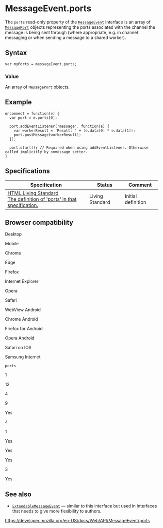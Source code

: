 # MessageEvent.ports

The `ports` read-only property of the [`MessageEvent`](../messageevent) interface is an array of [`MessagePort`](../messageport) objects representing the ports associated with the channel the message is being sent through (where appropriate, e.g. in channel messaging or when sending a message to a shared worker).

## Syntax

    var myPorts = messageEvent.ports;

### Value

An array of [`MessagePort`](../messageport) objects.

## Example

    onconnect = function(e) {
      var port = e.ports[0];

      port.addEventListener('message', function(e) {
        var workerResult = 'Result: ' + (e.data[0] * e.data[1]);
        port.postMessage(workerResult);
      });

      port.start(); // Required when using addEventListener. Otherwise called implicitly by onmessage setter.
    }

## Specifications

<table><thead><tr class="header"><th>Specification</th><th>Status</th><th>Comment</th></tr></thead><tbody><tr class="odd"><td><a href="https://html.spec.whatwg.org/multipage/#dom-messageevent-ports">HTML Living Standard<br />
<span class="small">The definition of 'ports' in that specification.</span></a></td><td><span class="spec-living">Living Standard</span></td><td>Initial definition</td></tr></tbody></table>

## Browser compatibility

Desktop

Mobile

Chrome

Edge

Firefox

Internet Explorer

Opera

Safari

WebView Android

Chrome Android

Firefox for Android

Opera Android

Safari on IOS

Samsung Internet

`ports`

1

12

4

9

Yes

4

1

Yes

Yes

Yes

3

Yes

## See also

- [`ExtendableMessageEvent`](../extendablemessageevent) — similar to this interface but used in interfaces that needs to give more flexibility to authors.

<a href="https://developer.mozilla.org/en-US/docs/Web/API/MessageEvent/ports" class="_attribution-link">https://developer.mozilla.org/en-US/docs/Web/API/MessageEvent/ports</a>
